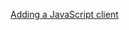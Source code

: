 [Adding a JavaScript client](https://identityserver4.readthedocs.io/en/release/quickstarts/7_javascript_client.html)

